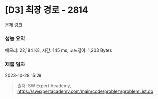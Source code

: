 # [D3] 최장 경로 - 2814 

[문제 링크](https://swexpertacademy.com/main/code/problem/problemDetail.do?contestProbId=AV7GOPPaAeMDFAXB) 

### 성능 요약

메모리: 22,184 KB, 시간: 145 ms, 코드길이: 1,203 Bytes

### 제출 일자

2023-10-28 15:29



> 출처: SW Expert Academy, https://swexpertacademy.com/main/code/problem/problemList.do